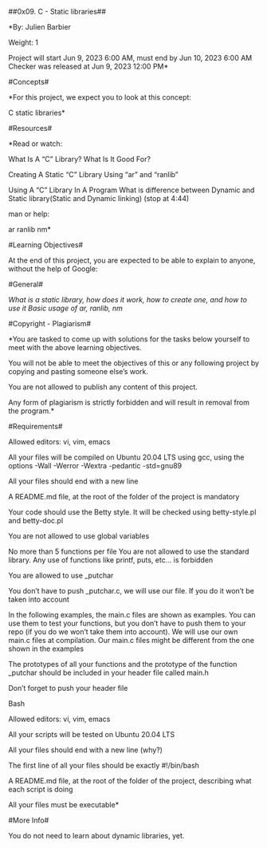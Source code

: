 ##0x09. C - Static libraries##

 *By: Julien Barbier

 Weight: 1

 Project will start Jun 9, 2023 6:00 AM, must end by Jun 10, 2023 6:00 AM
 Checker was released at Jun 9, 2023 12:00 PM*

#Concepts#

*For this project, we expect you to look at this concept:

C static libraries*

#Resources#

*Read or watch:

What Is A “C” Library? What Is It Good For?

Creating A Static “C” Library Using “ar” and “ranlib”

Using A “C” Library In A Program
What is difference between Dynamic and Static library(Static and Dynamic linking) (stop at 4:44)


man or help:

ar
ranlib
nm*

#Learning Objectives#

At the end of this project, you are expected to be able to explain to anyone, without the help of Google:

#General#

*What is a static library, how does it work, how to create one, and how to use it
Basic usage of ar, ranlib, nm*

#Copyright - Plagiarism#

*You are tasked to come up with solutions for the tasks below yourself to meet with the above learning objectives.

You will not be able to meet the objectives of this or any following project by copying and pasting someone else’s work.

You are not allowed to publish any content of this project.

Any form of plagiarism is strictly forbidden and will result in removal from the program.*

#Requirements#

Allowed editors: vi, vim, emacs

All your files will be compiled on Ubuntu 20.04 LTS using gcc, using the options -Wall -Werror -Wextra -pedantic -std=gnu89

All your files should end with a new line

A README.md file, at the root of the folder of the project is mandatory

Your code should use the Betty style. It will be checked using betty-style.pl and betty-doc.pl

You are not allowed to use global variables

No more than 5 functions per file
You are not allowed to use the standard library. Any use of functions like printf, puts, etc… is forbidden

You are allowed to use _putchar

You don’t have to push _putchar.c, we will use our file. If you do it won’t be taken into account

In the following examples, the main.c files are shown as examples. You can use them to test your functions, but you don’t have to push them to your repo (if you do we won’t take them into account). We will use our own main.c files at compilation. Our main.c files might be different from the one shown in the examples

The prototypes of all your functions and the prototype of the function _putchar should be included in your header file called main.h

Don’t forget to push your header file

Bash

Allowed editors: vi, vim, emacs

All your scripts will be tested on Ubuntu 20.04 LTS

All your files should end with a new line (why?)

The first line of all your files should be exactly #!/bin/bash

A README.md file, at the root of the folder of the project, describing what each script is doing

All your files must be executable*

#More Info#

You do not need to learn about dynamic libraries, yet.
